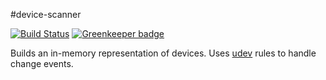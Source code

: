 #device-scanner

[![Build Status](https://travis-ci.org/intel-hpdd/device-scanner.svg?branch=master)](https://travis-ci.org/intel-hpdd/device-scanner)
[![Greenkeeper badge](https://badges.greenkeeper.io/intel-hpdd/device-scanner.svg)](https://greenkeeper.io/)

Builds an in-memory representation of devices. Uses [udev](http://www.reactivated.net/writing_udev_rules.html) rules to handle change events.

